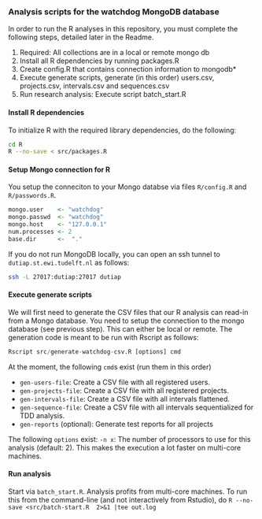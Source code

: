 ### Analysis scripts for the watchdog MongoDB database

In order to run the R analyses in this repository, you must complete the following steps, detailed later in the Readme.

1. Required: All collections are in a local or remote mongo db
2. Install all R dependencies by running packages.R
3. Create config.R that contains connection information to mongodb*
4. Execute generate scripts, generate (in this order) users.csv, projects.csv, intervals.csv and sequences.csv 
5. Run research analysis: Execute script batch_start.R

#### Install R dependencies
To initialize R with the required library dependencies, do the following:

```bash
cd R
R --no-save < src/packages.R
```

#### Setup Mongo connection for R
You setup the conneciton to your Mongo databse via files `R/config.R` and `R/passwords.R`.

```R
mongo.user    <- "watchdog"
mongo.passwd  <- "watchdog"
mongo.host    <- "127.0.0.1"
num.processes <- 2
base.dir      <-  "."
```

If you do not run MongoDB locally, you can open an ssh tunnel to
`dutiap.st.ewi.tudelft.nl` as follows:

```bash
ssh -L 27017:dutiap:27017 dutiap
```

#### Execute generate scripts
 
We will first need to generate the CSV files that our R analysis can read-in from a Mongo database. You need to setup the connection to the mongo database (see previous step). This can either be local or remote. The generation code is meant to be run with Rscript as follows:

```R
Rscript src/generate-watchdog-csv.R [options] cmd
```

At the moment, the following `cmd`s exist (run them in this order)

* `gen-users-file`: Create a CSV file with all registered users.
* `gen-projects-file`: Create a CSV file with all registered projects.
* `gen-intervals-file`: Create a CSV file with all intervals flattened.
* `gen-sequence-file`: Create a CSV file with all intervals sequentialized for TDD analysis.
* `gen-reports` (optional): Generate test reports for all projects

The following `options` exist:
`-n x`: The number of processors to use for this analysis (default: 2). This makes the execution a lot faster on multi-core machines.

#### Run analysis
Start via `batch_start.R`. Analysis profits from multi-core machines. To run this from the command-line (and not interactively from Rstudio), do
`R --no-save <src/batch-start.R  2>&1 |tee out.log`

